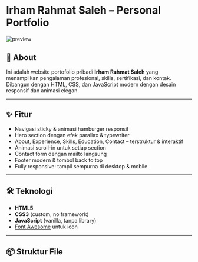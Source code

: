 # Irham Rahmat Saleh – Personal Portfolio

![preview](https://raw.githubusercontent.com/Irhamrahmatsaleh/irham/main/preview.png)

## 🚀 About

Ini adalah website portofolio pribadi **Irham Rahmat Saleh** yang menampilkan pengalaman profesional, skills, sertifikasi, dan kontak. Dibangun dengan HTML, CSS, dan JavaScript modern dengan desain responsif dan animasi elegan.

---

## ✨ Fitur

- Navigasi sticky & animasi hamburger responsif
- Hero section dengan efek parallax & typewriter
- About, Experience, Skills, Education, Contact – terstruktur & interaktif
- Animasi scroll-in untuk setiap section
- Contact form dengan mailto langsung
- Footer modern & tombol back to top
- Fully responsive: tampil sempurna di desktop & mobile

---

## 🛠️ Teknologi

- **HTML5**
- **CSS3** (custom, no framework)
- **JavaScript** (vanilla, tanpa library)
- [Font Awesome](https://fontawesome.com/) untuk icon

---

## 📦 Struktur File
